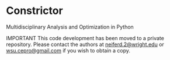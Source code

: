 # Constrictor
Multidisciplinary Analysis and Optimization in Python

IMPORTANT
This code development has been moved to a private repository.  Please contact the authors at neiferd.2@wright.edu or wsu.cepro@gmail.com if you wish to obtain a copy.
